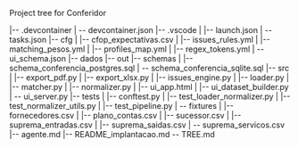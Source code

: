 ﻿Project tree for Conferidor

|-- .devcontainer
|   -- devcontainer.json
|-- .vscode
|   |-- launch.json
|   -- tasks.json
|-- cfg
|   |-- cfop_expectativas.csv
|   |-- issues_rules.yml
|   |-- matching_pesos.yml
|   |-- profiles_map.yml
|   |-- regex_tokens.yml
|   -- ui_schema.json
|-- dados
|-- out
|-- schemas
|   |-- schema_conferencia_postgres.sql
|   -- schema_conferencia_sqlite.sql
|-- src
|   |-- export_pdf.py
|   |-- export_xlsx.py
|   |-- issues_engine.py
|   |-- loader.py
|   |-- matcher.py
|   |-- normalizer.py
|   |-- ui_app.html
|   |-- ui_dataset_builder.py
|   -- ui_server.py
|-- tests
|   |-- conftest.py
|   |-- test_loader_normalizer.py
|   |-- test_normalizer_utils.py
|   |-- test_pipeline.py
|   -- fixtures
|       |-- fornecedores.csv
|       |-- plano_contas.csv
|       |-- sucessor.csv
|       |-- suprema_entradas.csv
|       |-- suprema_saidas.csv
|       -- suprema_servicos.csv
|-- agente.md
|-- README_implantacao.md
-- TREE.md
